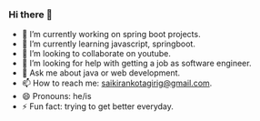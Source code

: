 ### Hi there 👋

- 🔭 I’m currently working on spring boot projects.
- 🌱 I’m currently learning javascript, springboot.
- 👯 I’m looking to collaborate on youtube.
- 🤔 I’m looking for help with getting a job as software engineer.
- 💬 Ask me about java or web development.
- 📫 How to reach me: saikirankotagirig@gmail.com.
- 😄 Pronouns: he/is
- ⚡ Fun fact: trying to get better everyday.

